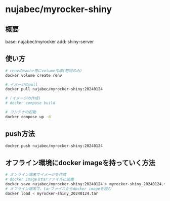 # nujabec/myrocker-shiny

## 概要

base: nujabec/myrocker
add: shiny-server

## 使い方

```bash
# renvのcache用にvolume作成(初回のみ)
docker volume create renv

# イメージのpull
docker pull nujabec/myrocker-shiny:20240124

# (イメージの作成)
# docker compose build 

# コンテナの起動
docker compose up -d
```
## push方法

```bash
docker push nujabec/myrocker-shiny:20240124
```

## オフライン環境にdocker imageを持っていく方法

```bash
# オンライン端末でイメージを作成
# docker imageをtarファイルに変換
docker save nujabec/myrocker-shiny:20240124 > myrocker-shiny_20240124.tar 
# オフライン端末で、tarファイルからdocker imageを読む
docker load < myrocker-shiny_20240124.tar
```

